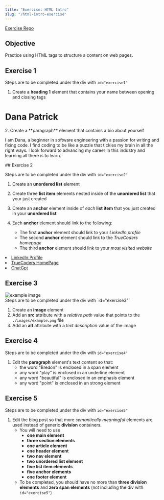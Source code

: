 ```yaml
---
title: "Exercise: HTML Intro"
slug: "/html-intro-exercise"
---
```


[Exercise Repo](https://github.com/Bryantellius/HTML_Exercise)

## Objective

Practice using HTML tags to structure a content on web pages.

## Exercise 1

Steps are to be completed under the div with `id="exercise1"`

1. Create a **heading 1** element that contains your name between opening and closing tags
<h1>Dana Patrick</h1>
2. Create a **paragraph** element that contains a bio about yourself
<p>I am Dana, a beginner in software engineering with a passion for writing and fixing code. I find coding to be like a puzzle that tickles my brain in all the right ways. I look forward to advancing my career in this industry and learning all there is to learn.</p>
## Exercise 2

Steps are to be completed under the div with `id="exercise2"`

1. Create an **unordered list** element
2. Create three **list item** elements nested inside of the **unordered list** that your just created
3. Create an **anchor** element inside of _each_ **list item** that you just created in your **unordered list**
4. Each **anchor** element should link to the following:
   - The first **anchor** element should link to your _LinkedIn profile_
   - The second **anchor** element should link to the _TrueCoders homepage_
   - The third **anchor** element should link to your _most visited website_

   <ul>
<li><a href = "https://www.linkedin.com/in/dana-patrick-1a175a165">LinkedIn Profile </a></li>
<li><a href = "https://www.truecoders.io/">TrueCoders HomePage</a></li>
<li><a href = "https://openai.com/blog/chatgpt">ChatGpt</a></li>
   </ul>

## Exercise 3
<div id = "exercise3">
<img src = "./images/example.png" alt = "example image">
</div>
Steps are to be completed under the div with `id="exercise3"`

1. Create an **image** element
2. Add an **src** attribute with a _relative path_ value that points to the `./images/example.png` file
3. Add an **alt** attribute with a _text description_ value of the image

## Exercise 4

Steps are to be completed under the div with `id="exercise4"`

1. Edit the **paragraph** element's text content so that:
   - the word "Bredon" is enclosed in a span element
   - any word "play" is enclosed in an underline element
   - any word "beautiful" is enclosed in an emphasis element
   - any word "point" is enclosed in an strong element

## Exercise 5

Steps are to be completed under the div with `id="exercise5"`

1. Edit the blog post so that more _semantically meaningful_ elements are used instead of generic **division** containers.
   - You will need to use
     - **one main element**
     - **three section elements**
     - **one article element**
     - **one header element**
     - **two nav element**
     - **two unordered list element**
     - **five list item elements**
     - **five anchor elements**
     - **one footer element**
   - To be completed, you should have no more than **three division elements** and **zero span elements** (not including the div with `id="exercise5"`)
